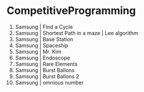 # CompetitiveProgramming
1. Samsung | Find a Cycle
2. Samsung | Shortest Path in a maze | Lee algorithm
3. Samsung | Base Station
4. Samsung | Spaceship
5. Samsung | Mr. Kim
6. Samsung | Endoscope
7. Samsung | Rare Elements
8. Samsung | Burst Ballons
9. Samsung | Burst Ballons 2
10. Samsung | omnious number
